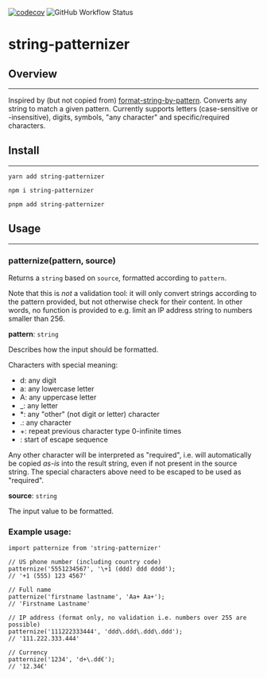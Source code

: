 [![codecov](https://codecov.io/gh/mustapelto/string-patternizer/branch/main/graph/badge.svg?token=TGKZZDARZZ)](https://codecov.io/gh/mustapelto/string-patternizer)
![GitHub Workflow Status](https://img.shields.io/github/workflow/status/mustapelto/string-patternizer/build)

# string-patternizer

## Overview

---

Inspired by (but not copied from) [format-string-by-pattern](https://github.com/arthurdenner/format-string-by-pattern). Converts any string to match a given pattern. Currently supports
letters (case-sensitive or -insensitive), digits, symbols, "any character" and specific/required characters.

## Install

---

    yarn add string-patternizer

    npm i string-patternizer

    pnpm add string-patternizer

## Usage

---

### patternize(pattern, source)

Returns a `string` based on `source`, formatted according to `pattern`.

Note that this is *not* a validation tool: it will only convert strings according to the pattern provided, but not otherwise check for their content.
In other words, no function is provided to e.g. limit an IP address string to numbers smaller than 256.

**pattern**: `string`

Describes how the input should be formatted.

Characters with special meaning:
- d: any digit
- a: any lowercase letter
- A: any uppercase letter
- _: any letter
- *: any "other" (not digit or letter) character
- .: any character
- +: repeat previous character type 0-infinite times
- \: start of escape sequence

Any other character will be interpreted as "required", i.e. will automatically be copied *as-is* into the result string, even if not present in the source string.
The special characters above need to be escaped to be used as "required".

**source**: `string`

The input value to be formatted.

### Example usage:

    import patternize from 'string-patternizer'

    // US phone number (including country code)
    patternize('5551234567', '\+1 (ddd) ddd dddd');
    // '+1 (555) 123 4567'

    // Full name
    patternize('firstname lastname', 'Aa+ Aa+');
    // 'Firstname Lastname'

    // IP address (format only, no validation i.e. numbers over 255 are possible)
    patternize('111222333444', 'ddd\.ddd\.ddd\.ddd');
    // '111.222.333.444'

    // Currency
    patternize('1234', 'd+\.dd€');
    // '12.34€'